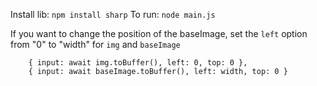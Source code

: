 Install lib:
```npm install sharp```
To run:
```node main.js```

If you want to change the position of the baseImage, set the `left` option from "0" to "width" for `img` and `baseImage`

```
    { input: await img.toBuffer(), left: 0, top: 0 },
    { input: await baseImage.toBuffer(), left: width, top: 0 }
```